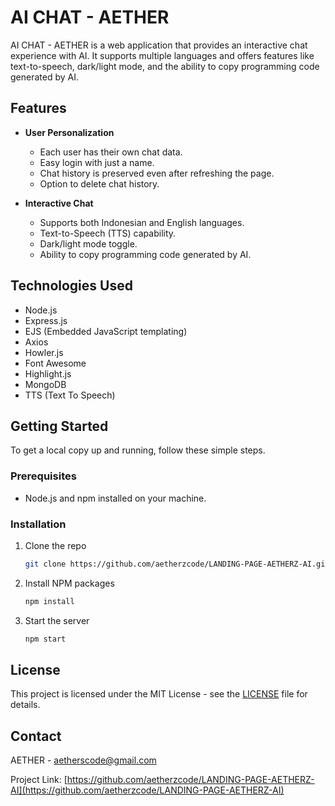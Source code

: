 # AI CHAT - AETHER

AI CHAT - AETHER is a web application that provides an interactive chat experience with AI. It supports multiple languages and offers features like text-to-speech, dark/light mode, and the ability to copy programming code generated by AI.

## Features

- **User Personalization**
  - Each user has their own chat data.
  - Easy login with just a name.
  - Chat history is preserved even after refreshing the page.
  - Option to delete chat history.

- **Interactive Chat**
  - Supports both Indonesian and English languages.
  - Text-to-Speech (TTS) capability.
  - Dark/light mode toggle.
  - Ability to copy programming code generated by AI.

## Technologies Used

- Node.js
- Express.js
- EJS (Embedded JavaScript templating)
- Axios
- Howler.js
- Font Awesome
- Highlight.js
- MongoDB
- TTS (Text To Speech)

## Getting Started

To get a local copy up and running, follow these simple steps.

### Prerequisites

- Node.js and npm installed on your machine.

### Installation

1. Clone the repo
   ```sh
   git clone https://github.com/aetherzcode/LANDING-PAGE-AETHERZ-AI.git
   ```
2. Install NPM packages
   ```sh
   npm install
   ```
3. Start the server
   ```sh
   npm start
   ```

## License

This project is licensed under the MIT License - see the [LICENSE](LICENSE) file for details.

## Contact

AETHER - [aetherscode@gmail.com](mailto:aetherscode@gmail.com)

Project Link: [https://github.com/aetherzcode/LANDING-PAGE-AETHERZ-AI](https://github.com/aetherzcode/LANDING-PAGE-AETHERZ-AI)

